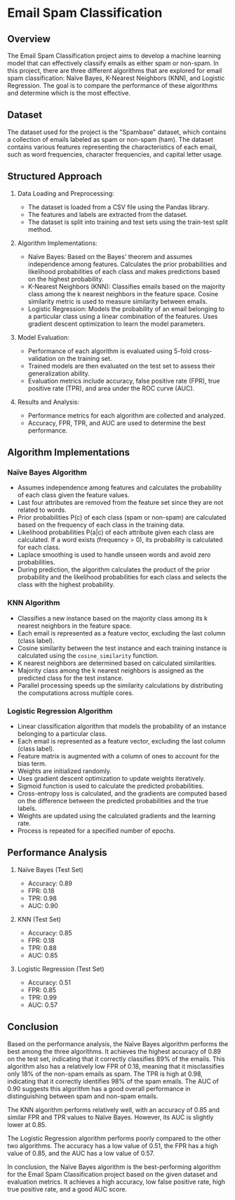 # Email Spam Classification

## Overview
The Email Spam Classification project aims to develop a machine learning model that can effectively classify emails as either spam or non-spam. In this project, there are three different algorithms that are explored for email spam classification: Naïve Bayes, K-Nearest Neighbors (KNN), and Logistic Regression. The goal is to compare the performance of these algorithms and determine which is the most effective.

## Dataset
The dataset used for the project is the "Spambase" dataset, which contains a collection of emails labeled as spam or non-spam (ham). The dataset contains various features representing the characteristics of each email, such as word frequencies, character frequencies, and capital letter usage.

## Structured Approach
1. Data Loading and Preprocessing:
   - The dataset is loaded from a CSV file using the Pandas library.
   - The features and labels are extracted from the dataset.
   - The dataset is split into training and test sets using the train-test split method.

2. Algorithm Implementations:
   - Naïve Bayes: Based on the Bayes' theorem and assumes independence among features. Calculates the prior probabilities and likelihood probabilities of each class and makes predictions based on the highest probability.
   - K-Nearest Neighbors (KNN): Classifies emails based on the majority class among the k nearest neighbors in the feature space. Cosine similarity metric is used to measure similarity between emails.
   - Logistic Regression: Models the probability of an email belonging to a particular class using a linear combination of the features. Uses gradient descent optimization to learn the model parameters.

3. Model Evaluation:
   - Performance of each algorithm is evaluated using 5-fold cross-validation on the training set.
   - Trained models are then evaluated on the test set to assess their generalization ability.
   - Evaluation metrics include accuracy, false positive rate (FPR), true positive rate (TPR), and area under the ROC curve (AUC).

4. Results and Analysis:
   - Performance metrics for each algorithm are collected and analyzed.
   - Accuracy, FPR, TPR, and AUC are used to determine the best performance.

## Algorithm Implementations

### Naïve Bayes Algorithm
- Assumes independence among features and calculates the probability of each class given the feature values.
- Last four attributes are removed from the feature set since they are not related to words.
- Prior probabilities P(c) of each class (spam or non-spam) are calculated based on the frequency of each class in the training data.
- Likelihood probabilities P(a|c) of each attribute given each class are calculated. If a word exists (frequency > 0), its probability is calculated for each class.
- Laplace smoothing is used to handle unseen words and avoid zero probabilities.
- During prediction, the algorithm calculates the product of the prior probability and the likelihood probabilities for each class and selects the class with the highest probability.

### KNN Algorithm
- Classifies a new instance based on the majority class among its k nearest neighbors in the feature space.
- Each email is represented as a feature vector, excluding the last column (class label).
- Cosine similarity between the test instance and each training instance is calculated using the `cosine_similarity` function.
- K nearest neighbors are determined based on calculated similarities.
- Majority class among the k nearest neighbors is assigned as the predicted class for the test instance.
- Parallel processing speeds up the similarity calculations by distributing the computations across multiple cores.

### Logistic Regression Algorithm
- Linear classification algorithm that models the probability of an instance belonging to a particular class.
- Each email is represented as a feature vector, excluding the last column (class label).
- Feature matrix is augmented with a column of ones to account for the bias term.
- Weights are initialized randomly.
- Uses gradient descent optimization to update weights iteratively.
- Sigmoid function is used to calculate the predicted probabilities.
- Cross-entropy loss is calculated, and the gradients are computed based on the difference between the predicted probabilities and the true labels.
- Weights are updated using the calculated gradients and the learning rate.
- Process is repeated for a specified number of epochs.

## Performance Analysis
1. Naïve Bayes (Test Set)
   - Accuracy: 0.89
   - FPR: 0.18
   - TPR: 0.98
   - AUC: 0.90

2. KNN (Test Set)
   - Accuracy: 0.85
   - FPR: 0.18
   - TPR: 0.88
   - AUC: 0.85

3. Logistic Regression (Test Set)
   - Accuracy: 0.51
   - FPR: 0.85
   - TPR: 0.99
   - AUC: 0.57

## Conclusion
Based on the performance analysis, the Naïve Bayes algorithm performs the best among the three algorithms. It achieves the highest accuracy of 0.89 on the test set, indicating that it correctly classifies 89% of the emails. This algorithm also has a relatively low FPR of 0.18, meaning that it misclassifies only 18% of the non-spam emails as spam. The TPR is high at 0.98, indicating that it correctly identifies 98% of the spam emails. The AUC of 0.90 suggests this algorithm has a good overall performance in distinguishing between spam and non-spam emails.

The KNN algorithm performs relatively well, with an accuracy of 0.85 and similar FPR and TPR values to Naïve Bayes. However, its AUC is slightly lower at 0.85.

The Logistic Regression algorithm performs poorly compared to the other two algorithms. The accuracy has a low value of 0.51, the FPR has a high value of 0.85, and the AUC has a low value of 0.57.

In conclusion, the Naïve Bayes algorithm is the best-performing algorithm for the Email Spam Classification project based on the given dataset and evaluation metrics. It achieves a high accuracy, low false positive rate, high true positive rate, and a good AUC score.

